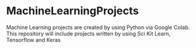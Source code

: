 # MachineLearningProjects
Machine Learning projects are created by using Python via Google Colab. This repository will include projects written by using Sci Kit Learn, Tensorflow and Keras
